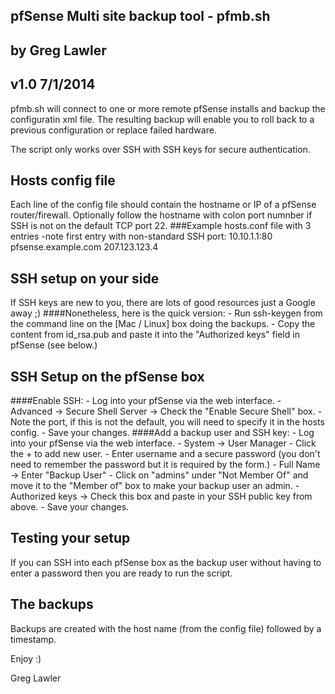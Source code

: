 ## pfSense Multi site backup tool - pfmb.sh
## by Greg Lawler
## v1.0 7/1/2014

pfmb.sh will connect to one or more remote pfSense installs and backup the configuratin xml file.
The resulting backup will enable you to roll back to a previous configuration or replace failed hardware.

The script only works over SSH with SSH keys for secure authentication.

## Hosts config file ##
Each line of the config file should contain the hostname or IP of a pfSense router/firewall. 
Optionally follow the hostname with colon port numnber if SSH is not on the default TCP port 22.
###Example hosts.conf file with 3 entries -note first entry with non-standard SSH port:
    10.10.1.1:80 
    pfsense.example.com
    207.123.123.4

## SSH setup on your side ##
If SSH keys are new to you, there are lots of good resources just a Google away ;)
####Nonetheless, here is the quick version:
	- Run ssh-keygen from the command line on the [Mac / Linux] box doing the backups.
	- Copy the content from id_rsa.pub and paste it into the "Authorized keys" field in pfSense (see below.)

## SSH Setup on the pfSense box ##
####Enable SSH:
	- Log into your pfSense via the web interface.
	- Advanced -> Secure Shell Server -> Check the "Enable Secure Shell" box.
	- Note the port, if this is not the default, you will need to specify it in the hosts config.
	- Save your changes.
####Add a backup user and SSH key:
	- Log into your pfSense via the web interface.
	- System -> User Manager
	- Click the + to add new user.
	- Enter username and a secure password (you don't need to remember the password but it is required by the form.)
	- Full Name -> Enter "Backup User"
	- Click on "admins" under "Not Member Of" and move it to the "Member of" box to make your backup user an admin.
	- Authorized keys -> Check this box and paste in your SSH public key from above.
	- Save your changes.

## Testing your setup ##
If you can SSH into each pfSense box as the backup user without having to enter a password then you are ready to run the script.

## The backups ##
Backups are created with the host name (from the config file) followed by a timestamp.


Enjoy :)

Greg Lawler
